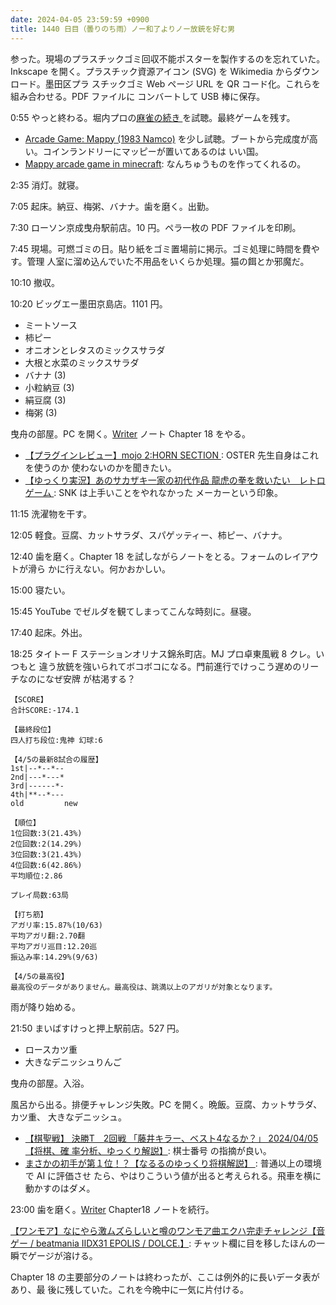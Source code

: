```yaml
---
date: 2024-04-05 23:59:59 +0900
title: 1440 日目（曇りのち雨）ノー和了よりノー放銃を好む男
---
```


参った。現場のプラスチックゴミ回収不能ポスターを製作するのを忘れていた。Inkscape
を開く。プラスチック資源アイコン (SVG) を Wikimedia からダウンロード。墨田区プラ
スチックゴミ Web ページ URL を QR コード化。これらを組み合わせる。PDF ファイルに
コンバートして USB 棒に保存。

0:55 やっと終わる。堀内プロの[麻雀の続き
](https://www.youtube.com/watch?v=joDAvdX7cWc)を試聴。最終ゲームを残す。

* [Arcade Game: Mappy (1983 Namco)](https://www.youtube.com/watch?v=X08oIPJPFX8)
  を少し試聴。ブートから完成度が高い。コインランドリーにマッピーが置いてあるのは
  いい国。
* [Mappy arcade game in minecraft](https://www.youtube.com/watch?v=cWOtgRvZjYI):
  なんちゅうものを作ってくれるの。

2:35 消灯。就寝。

7:05 起床。納豆、梅粥、バナナ。歯を磨く。出勤。

7:30 ローソン京成曳舟駅前店。10 円。ペラ一枚の PDF ファイルを印刷。

7:45 現場。可燃ゴミの日。貼り紙をゴミ置場前に掲示。ゴミ処理に時間を費やす。管理
人室に溜め込んでいた不用品をいくらか処理。猫の餌とか邪魔だ。

10:10 撤収。

10:20 ビッグエー墨田京島店。1101 円。

* ミートソース
* 柿ピー
* オニオンとレタスのミックスサラダ
* 大根と水菜のミックスサラダ
* バナナ (3)
* 小粒納豆 (3)
* 絹豆腐 (3)
* 梅粥 (3)

曳舟の部屋。PC を開く。[Writer] ノート Chapter 18 をやる。

* [【プラグインレビュー】mojo 2:HORN SECTION
  ](https://www.youtube.com/watch?v=Vd0ITuZdHvs): OSTER 先生自身はこれを使うのか
  使わないのかを聞きたい。
* [【ゆっくり実況】あのサカザキ一家の初代作品 龍虎の拳を救いたい　レトロゲーム
  ](https://www.youtube.com/watch?v=lSXA-Y3an1E): SNK は上手いことをやれなかった
  メーカーという印象。

11:15 洗濯物を干す。

12:05 軽食。豆腐、カットサラダ、スパゲッティー、柿ピー、バナナ。

12:40 歯を磨く。Chapter 18 を試しながらノートをとる。フォームのレイアウトが滑ら
かに行えない。何かおかしい。

15:00 寝たい。

15:45 YouTube でゼルダを観てしまってこんな時刻に。昼寝。

17:40 起床。外出。

18:25 タイトー F ステーションオリナス錦糸町店。MJ プロ卓東風戦 8 クレ。いつもと
違う放銃を強いられてボコボコになる。門前進行でけっこう遅めのリーチなのになぜ安牌
が枯渇する？

```text
【SCORE】
合計SCORE:-174.1

【最終段位】
四人打ち段位:鬼神 幻球:6

【4/5の最新8試合の履歴】
1st|--*--*--
2nd|---*---*
3rd|------*-
4th|**--*---
old         new

【順位】
1位回数:3(21.43%)
2位回数:2(14.29%)
3位回数:3(21.43%)
4位回数:6(42.86%)
平均順位:2.86

プレイ局数:63局

【打ち筋】
アガリ率:15.87%(10/63)
平均アガリ翻:2.70翻
平均アガリ巡目:12.20巡
振込み率:14.29%(9/63)

【4/5の最高役】
最高役のデータがありません。最高役は、跳満以上のアガリが対象となります。
```

雨が降り始める。

21:50 まいばすけっと押上駅前店。527 円。

* ロースカツ重
* 大きなデニッシュりんご

曳舟の部屋。入浴。

風呂から出る。排便チャレンジ失敗。PC を開く。晩飯。豆腐、カットサラダ、カツ重、
大きなデニッシュ。

* [【棋聖戦】 決勝T　2回戦 「藤井キラー、ベスト4なるか？」 2024/04/05 【将棋、確
  率分析、ゆっくり解説】](https://www.youtube.com/watch?v=YNy23h03HoE): 棋士番号
  の指摘が良い。
* [まさかの初手が第１位！？【なるるのゆっくり将棋解説】
  ](https://www.youtube.com/watch?v=J2iAr3kLQI0): 普通以上の環境で AI に評価させ
  たら、やはりこういう値が出ると考えられる。飛車を横に動かすのはダメ。

23:00 歯を磨く。[Writer] Chapter18 ノートを続行。

[【ワンモア】なにやら激ムズらしいと噂のワンモア曲エクハ完走チャレンジ【音ゲー /
beatmania IIDX31 EPOLIS / DOLCE.】](https://www.youtube.com/watch?v=VmXzb6kY2tw):
チャット欄に目を移したほんの一瞬でゲージが溶ける。

Chapter 18 の主要部分のノートは終わったが、ここは例外的に長いデータ表があり、最
後に残していた。これを今晩中に一気に片付ける。

[Writer]: https://documentation.libreoffice.org/en/english-documentation/writer/
